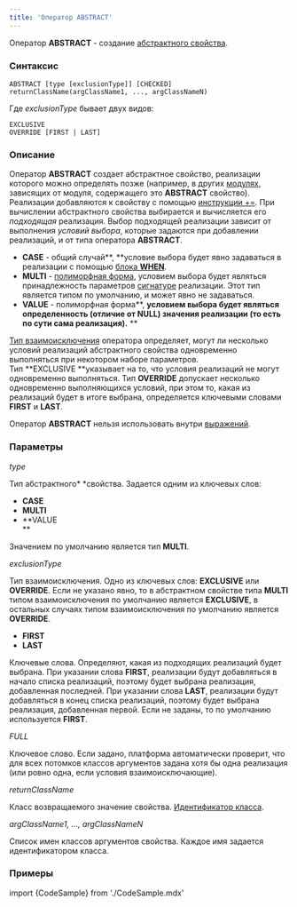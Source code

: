 ```yaml
---
title: 'Оператор ABSTRACT'
---
```


Оператор **ABSTRACT** - создание [абстрактного свойства](Property_extension.md). 

### Синтаксис

    ABSTRACT [type [exclusionType]] [CHECKED] returnClassName(argClassName1, ..., argClassNameN)

Где *exclusionType* бывает двух видов:

    EXCLUSIVE
    OVERRIDE [FIRST | LAST]

### Описание

Оператор **ABSTRACT** создает абстрактное свойство, реализации которого можно определять позже (например, в других [модулях](Modules.md), зависящих от модуля, содержащего это **ABSTRACT** свойство). Реализации добавляются к свойству с помощью [инструкции +=](Instruction_+=.md). При вычислении абстрактного свойства выбирается и вычисляется его *подходящая* реализация. Выбор подходящей реализации зависит от выполнения *условий выбора*, которые задаются при добавлении реализаций, и от типа оператора **ABSTRACT**.

-   **CASE** - общий случай**, **условие выбора будет явно задаваться в реализации с помощью [блока **WHEN**](Instruction_+=.md).
-   **MULTI** - [полиморфная форма](Property_extension.md#poly), условием выбора будет являться принадлежность параметров [сигнатуре](CLASS_operator.md) реализации. Этот тип является типом по умолчанию, и может явно не задаваться.
-   **VALUE** - полиморфная форма**, **условием выбора будет являться определенность (отличие от **NULL**) значения реализации (то есть по сути сама реализация).** **

[Тип взаимоисключения](Property_extension.md#exclusive) оператора определяет, могут ли несколько условий реализаций абстрактного свойства одновременно выполняться при некотором наборе параметров. Тип **EXCLUSIVE **указывает на то, что условия реализаций не могут одновременно выполняться. Тип **OVERRIDE** допускает несколько одновременно выполняющихся условий, при этом то, какая из реализаций будет в итоге выбрана, определяется ключевыми словами **FIRST** и **LAST**.

Оператор **ABSTRACT** нельзя использовать внутри [выражений](Expression.md).

### Параметры

*type*

Тип абстрактного* *свойства. Задается одним из ключевых слов:

-   **CASE**
-   **MULTI**
-   **VALUE  
    **

Значением по умолчанию является тип **MULTI**.

*exсlusionType*

Тип взаимоисключения. Одно из ключевых слов: **EXCLUSIVE** или **OVERRIDE**. Если не указано явно, то в абстрактном свойстве типа **MULTI** типом взаимоисключения по умолчанию является **EXCLUSIVE**, в остальных случаях типом взаимоисключения по умолчанию является **OVERRIDE**.

-   **FIRST**
-   **LAST**

Ключевые слова. Определяют, какая из подходящих реализаций будет выбрана. При указании слова **FIRST**, реализации будут добавляться в начало списка реализаций, поэтому будет выбрана реализация, добавленная последней. При указании слова **LAST**, реализации будут добавляться в конец списка реализаций, поэтому будет выбрана реализация, добавленная первой. Если не заданы, то по умолчанию используется **FIRST**. 

*FULL*

Ключевое слово. Если задано, платформа автоматически проверит, что для всех потомков классов аргументов задана хотя бы одна реализация (или ровно одна, если условия взаимоисключающие).

*returnClassName*

Класс возвращаемого значение свойства. [Идентификатор класса](IDs.md#classid-broken).

*argClassName1, ..., argClassNameN*

Список имен классов аргументов свойства. Каждое имя задается идентификатором класса.

### Примеры


import {CodeSample} from './CodeSample.mdx'

<CodeSample url="https://ru-documentation.lsfusion.org/sample?file=OperatorPropertySample&block=abstract"/>

